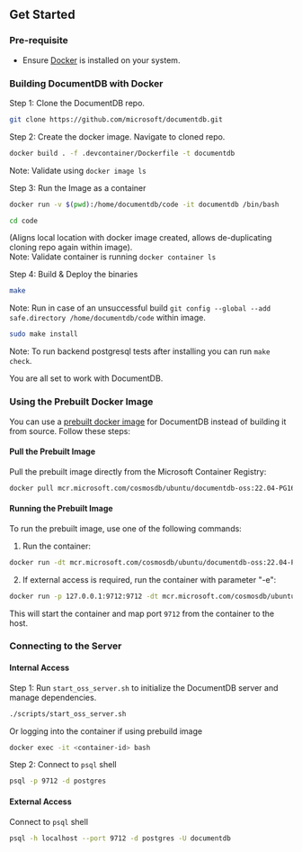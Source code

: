 ## Get Started

### Pre-requisite

- Ensure [Docker](https://docs.docker.com/engine/install/) is installed on your system.

### Building DocumentDB with Docker

Step 1: Clone the DocumentDB repo.

```bash
git clone https://github.com/microsoft/documentdb.git
```

Step 2: Create the docker image. Navigate to cloned repo.

```bash
docker build . -f .devcontainer/Dockerfile -t documentdb 
```

Note: Validate using `docker image ls`

Step 3: Run the Image as a container

```bash
docker run -v $(pwd):/home/documentdb/code -it documentdb /bin/bash 

cd code
```

(Aligns local location with docker image created, allows de-duplicating cloning repo again within image).<br>
Note: Validate container is running `docker container ls`

Step 4: Build & Deploy the binaries

```bash
make 
```

Note: Run in case of an unsuccessful build `git config --global --add safe.directory /home/documentdb/code` within image.

```bash
sudo make install
```

Note: To run backend postgresql tests after installing you can run `make check`.

You are all set to work with DocumentDB.

### Using the Prebuilt Docker Image

You can use a [prebuilt docker image](.github\containers\Build-Ubuntu\PrebuildImageList.md) for DocumentDB instead of building it from source.  Follow these steps:

#### Pull the Prebuilt Image

Pull the prebuilt image directly from the Microsoft Container Registry:

```bash
docker pull mcr.microsoft.com/cosmosdb/ubuntu/documentdb-oss:22.04-PG16-AMD64-0.103.0
```

#### Running the Prebuilt Image

To run the prebuilt image, use one of the following commands:

1. Run the container:

```bash
docker run -dt mcr.microsoft.com/cosmosdb/ubuntu/documentdb-oss:22.04-PG16-AMD64-0.103.0
```

2. If external access is required, run the container with parameter "-e":

```bash
docker run -p 127.0.0.1:9712:9712 -dt mcr.microsoft.com/cosmosdb/ubuntu/documentdb-oss:22.04-PG16-AMD64-0.103.0 -e
```

This will start the container and map port `9712` from the container to the host.

### Connecting to the Server
#### Internal Access
Step 1: Run `start_oss_server.sh` to initialize the DocumentDB server and manage dependencies.

```bash
./scripts/start_oss_server.sh
```

Or logging into the container if using prebuild image
```bash
docker exec -it <container-id> bash
```

Step 2: Connect to `psql` shell

```bash
psql -p 9712 -d postgres
```

#### External Access
Connect to `psql` shell

```bash
psql -h localhost --port 9712 -d postgres -U documentdb
```